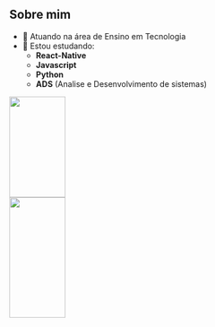 ## Sobre mim

- 💼 Atuando na área de Ensino em Tecnologia
- 📖 Estou estudando:
  * __React-Native__
  * __Javascript__
  * __Python__
  * __ADS__ (Analise e Desenvolvimento de sistemas)
<div>
  <img height="180em" width="100cm"src="https://github-readme-stats.vercel.app/api?username=ARibeiroC&show_icons=true&theme=dark"></br>
  <img height="215em" width="100cm" src="https://github-readme-stats.vercel.app/api/top-langs/?username=ARibeiroC&layout=compact">
</div>
